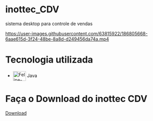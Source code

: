 # inottec_CDV
sistema desktop para controle de vendas 


https://user-images.githubusercontent.com/63815922/186805668-6aae615d-3f24-48be-8a8d-d249456da74a.mp4





#  Tecnologia utilizada
     
  *  <img align="center" alt="Felipe-Java" height="30" width="40" src="https://cdn.jsdelivr.net/gh/devicons/devicon/icons/java/java-original.svg"> Java

#  Faça o Download do inottec CDV
 [Download](https://inottec.com.br/inottec-pro/)
